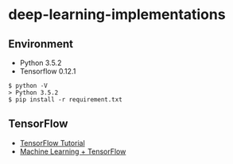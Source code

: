 # deep-learning-implementations

## Environment 
* Python 3.5.2
* Tensorflow 0.12.1

```
$ python -V
> Python 3.5.2
$ pip install -r requirement.txt
```

## TensorFlow
* [TensorFlow Tutorial](https://www.tensorflow.org/tutorials/)
* [Machine Learning + TensorFlow](https://storage.googleapis.com/amy-jo/talks/tf-workshop.pdf)
